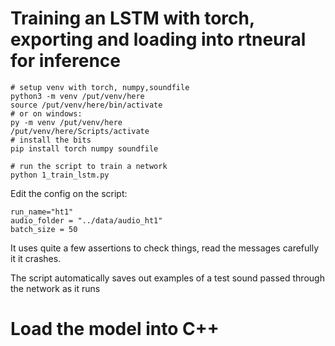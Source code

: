 # Training an LSTM with torch, exporting and loading into rtneural for inference

```
# setup venv with torch, numpy,soundfile
python3 -m venv /put/venv/here
source /put/venv/here/bin/activate
# or on windows:
py -m venv /put/venv/here
/put/venv/here/Scripts/activate 
# install the bits
pip install torch numpy soundfile

# run the script to train a network
python 1_train_lstm.py
```

Edit the config on the script:
```
run_name="ht1"
audio_folder = "../data/audio_ht1"
batch_size = 50
```

It uses quite a few assertions to check things, read the messages carefully it it crashes.

The script automatically saves out examples of a test sound passed through the network as it runs

# Load the model into C++


